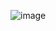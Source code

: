 ![image](https://user-images.githubusercontent.com/84266444/229196721-281b6436-473d-4b97-8343-ae9066521ace.png)
